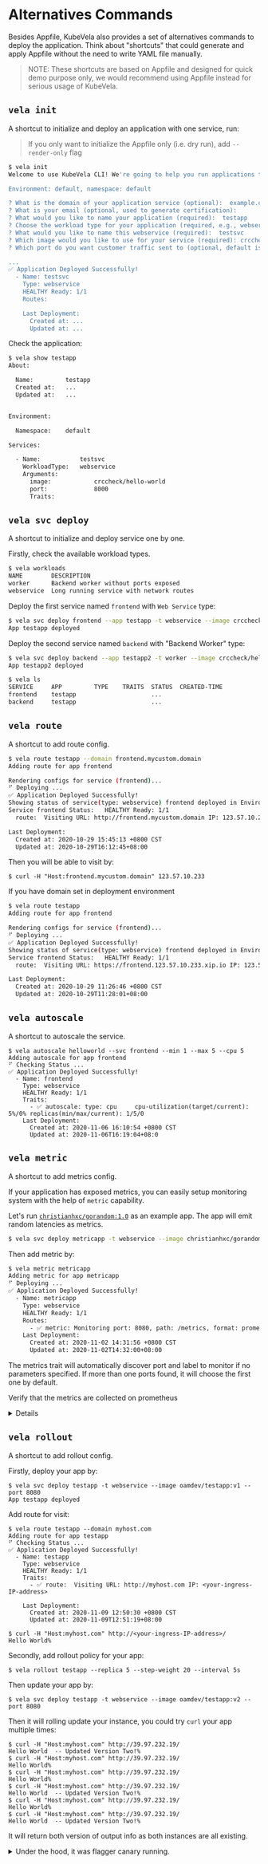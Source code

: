 # Alternatives Commands

Besides Appfile, KubeVela also provides a set of alternatives commands to deploy the application. Think about "shortcuts" that could generate and apply Appfile without the need to write YAML file manually.

> NOTE: These shortcuts are based on Appfile and designed for quick demo purpose only, we would recommend using Appfile instead for serious usage of KubeVela.

## `vela init`

A shortcut to initialize and deploy an application with one service, run:

> If you only want to initialize the Appfile only (i.e. dry run), add `--render-only` flag

```bash
$ vela init
Welcome to use KubeVela CLI! We're going to help you run applications through a couple of questions.

Environment: default, namespace: default

? What is the domain of your application service (optional):  example.com
? What is your email (optional, used to generate certification):
? What would you like to name your application (required):  testapp
? Choose the workload type for your application (required, e.g., webservice):  webservice
? What would you like to name this webservice (required):  testsvc
? Which image would you like to use for your service (required): crccheck/hello-world
? Which port do you want customer traffic sent to (optional, default is 80): 8000

...
✅ Application Deployed Successfully!
  - Name: testsvc
    Type: webservice
    HEALTHY Ready: 1/1
    Routes:

    Last Deployment:
      Created at: ...
      Updated at: ...
```

Check the application:

```bash
$ vela show testapp
About:

  Name:      	testapp
  Created at:	...
  Updated at:	...


Environment:

  Namespace:	default

Services:

  - Name:        	testsvc
    WorkloadType:	webservice
    Arguments:
      image:        	crccheck/hello-world
      port:         	8000
      Traits:
```

## `vela svc deploy`

A shortcut to initialize and deploy service one by one.

Firstly, check the available workload types.

```bash
$ vela workloads
NAME      	DESCRIPTION
worker   	Backend worker without ports exposed
webservice	Long running service with network routes
```

Deploy the first service named `frontend` with `Web Service` type:

```bash
$ vela svc deploy frontend --app testapp -t webservice --image crccheck/hello-world
App testapp deployed
```

Deploy the second service named `backend` with "Backend Worker" type:

```bash
$ vela svc deploy backend --app testapp2 -t worker --image crccheck/hello-world
App testapp2 deployed
```

```bash
$ vela ls
SERVICE 	APP     	TYPE	TRAITS	STATUS 	CREATED-TIME
frontend	testapp 	    	      	...
backend 	testapp 	    	      	...
```

## `vela route`

A shortcut to add route config.

```bash
$ vela route testapp --domain frontend.mycustom.domain
Adding route for app frontend

Rendering configs for service (frontend)...
⠋ Deploying ...
✅ Application Deployed Successfully!
Showing status of service(type: webservice) frontend deployed in Environment myenv
Service frontend Status:   HEALTHY Ready: 1/1
  route:  Visiting URL: http://frontend.mycustom.domain IP: 123.57.10.233

Last Deployment:
  Created at: 2020-10-29 15:45:13 +0800 CST
  Updated at: 2020-10-29T16:12:45+08:00
```

Then you will be able to visit by:

```shell script
$ curl -H "Host:frontend.mycustom.domain" 123.57.10.233
```

If you have domain set in deployment environment

```bash
$ vela route testapp
Adding route for app frontend

Rendering configs for service (frontend)...
⠋ Deploying ...
✅ Application Deployed Successfully!
Showing status of service(type: webservice) frontend deployed in Environment default
Service frontend Status:   HEALTHY Ready: 1/1
  route:  Visiting URL: https://frontend.123.57.10.233.xip.io IP: 123.57.10.233

Last Deployment:
  Created at: 2020-10-29 11:26:46 +0800 CST
  Updated at: 2020-10-29T11:28:01+08:00
```

## `vela autoscale`

A shortcut to autoscale the service.

```console
$ vela autoscale helloworld --svc frontend --min 1 --max 5 --cpu 5
Adding autoscale for app frontend
⠋ Checking Status ...
✅ Application Deployed Successfully!
  - Name: frontend
    Type: webservice
    HEALTHY Ready: 1/1
    Traits:
      - ✅ autoscale: type: cpu     cpu-utilization(target/current): 5%/0% replicas(min/max/current): 1/5/0
    Last Deployment:
      Created at: 2020-11-06 16:10:54 +0800 CST
      Updated at: 2020-11-06T16:19:04+08:0
```

## `vela metric`

A shortcut to add metrics config.

If your application has exposed metrics, you can easily setup monitoring system
with the help of `metric` capability.

Let's run [`christianhxc/gorandom:1.0`](https://github.com/christianhxc/prometheus-tutorial) as an example app.
The app will emit random latencies as metrics.

```bash
$ vela svc deploy metricapp -t webservice --image christianhxc/gorandom:1.0 --port 8080
```

Then add metric by:

```bash
$ vela metric metricapp
Adding metric for app metricapp
⠋ Deploying ...
✅ Application Deployed Successfully!
  - Name: metricapp
    Type: webservice
    HEALTHY Ready: 1/1
    Routes:
      - ✅ metric: Monitoring port: 8080, path: /metrics, format: prometheus, schema: http.
    Last Deployment:
      Created at: 2020-11-02 14:31:56 +0800 CST
      Updated at: 2020-11-02T14:32:00+08:00
```

The metrics trait will automatically discover port and label to monitor if no parameters specified.
If more than one ports found, it will choose the first one by default.

Verify that the metrics are collected on prometheus
<details>

```shell script
$ kubectl --namespace monitoring port-forward `k -n monitoring get pods -l prometheus=oam -o name` 9090
```

Then access the prometheus dashboard via http://localhost:9090/targets

</details>

## `vela rollout`

A shortcut to add rollout config.

Firstly, deploy your app by:

```shell script
$ vela svc deploy testapp -t webservice --image oamdev/testapp:v1 --port 8080
App testapp deployed
```

Add route for visit:

```shell script
$ vela route testapp --domain myhost.com
Adding route for app testapp
⠋ Checking Status ...
✅ Application Deployed Successfully!
  - Name: testapp
    Type: webservice
    HEALTHY Ready: 1/1
    Traits:
      - ✅ route:  Visiting URL: http://myhost.com IP: <your-ingress-IP-address>

    Last Deployment:
      Created at: 2020-11-09 12:50:30 +0800 CST
      Updated at: 2020-11-09T12:51:19+08:00
```

```shell script
$ curl -H "Host:myhost.com" http://<your-ingress-IP-address>/
Hello World%
```

Secondly, add rollout policy for your app:

```shell script
$ vela rollout testapp --replica 5 --step-weight 20 --interval 5s
```

Then update your app by:

```shell script
$ vela svc deploy testapp -t webservice --image oamdev/testapp:v2 --port 8080
```

Then it will rolling update your instance, you could try `curl` your app multiple times:

```shell script
$ curl -H "Host:myhost.com" http://39.97.232.19/
Hello World  -- Updated Version Two!%                                         
$ curl -H "Host:myhost.com" http://39.97.232.19/
Hello World%                                                                  
$ curl -H "Host:myhost.com" http://39.97.232.19/
Hello World%                                                                  
$ curl -H "Host:myhost.com" http://39.97.232.19/
Hello World  -- Updated Version Two!%                                         
$ curl -H "Host:myhost.com" http://39.97.232.19/
Hello World%                                                                  
$ curl -H "Host:myhost.com" http://39.97.232.19/
Hello World  -- Updated Version Two!%
``` 

It will return both version of output info as both instances are all existing.

<details>
  <summary>Under the hood, it was flagger canary running.</summary>

```shell script
$ kubectl get canaries.flagger.app testapp-trait-76fc76fddc -w
NAME                       STATUS        WEIGHT   LASTTRANSITIONTIME
testapp-trait-76fc76fddc   Progressing   0        2020-11-10T09:06:10Z
testapp-trait-76fc76fddc   Progressing   20       2020-11-10T09:06:30Z
testapp-trait-76fc76fddc   Progressing   40       2020-11-10T09:06:40Z
testapp-trait-76fc76fddc   Progressing   60       2020-11-10T09:07:31Z
testapp-trait-76fc76fddc   Promoting     0        2020-11-10T09:08:00Z
testapp-trait-76fc76fddc   Promoting     100      2020-11-10T09:08:10Z
testapp-trait-76fc76fddc   Finalising    0        2020-11-10T09:08:20Z
testapp-trait-76fc76fddc   Succeeded     0        2020-11-10T09:08:30Z
```
</details>
